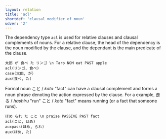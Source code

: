 ```yaml
---
layout: relation
title: 'acl'
shortdef: 'clausal modifier of noun'
udver: '2'
---
```


The dependency type `acl` is used for relative clauses and clausal complements of nouns.
For a relative clause, the head of the dependency is the noun modified by the clause,
and the dependant is the main predicate of the clause.

~~~ sdparse
太郎 が 食べ た リンゴ \n Taro NOM eat PAST apple
acl(リンゴ, 食べ)
case(太郎, が)
aux(食べ, た)
~~~

Formal noun こと / *koto* "fact" can have a clausal complement and forms a noun phrase
denoting the action expressed by the clause.
For a example, 走る / *hashiru* "run"  こと  / *koto* "fact" 
means running (or a fact that someone runs).

~~~ sdparse
ほめ られ た こと \n praise PASSIVE PAST fact
acl(こと, ほめ)
auxpass(ほめ, られ)
aux(ほめ, た)
~~~
<!-- Interlanguage links updated Út zář 29 20:23:14 CEST 2020 -->
